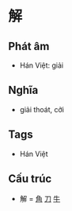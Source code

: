 # 解

## Phát âm
* Hán Việt: giải

## Nghĩa
* giải thoát, cởi

## Tags
* Hán Việt

## Cấu trúc
* 解 = [角](角.md) [刀](刀.md) [牛](牛.md)

<script>window.HANZI_FIELD='解';</script>